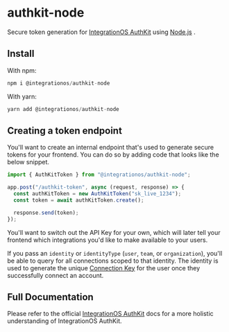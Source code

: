 # authkit-node

Secure token generation for [IntegrationOS AuthKit](https://docs.integrationos.com/docs/authkit) using [Node.js](https://nodejs.org/en) .

## Install

With npm:

```jsx
npm i @integrationos/authkit-node
```

With yarn:

```jsx
yarn add @integrationos/authkit-node
```

## Creating a token endpoint

You'll want to create an internal endpoint that's used to generate secure tokens for your frontend. You can do so by adding code that looks like the below snippet.

```jsx
import { AuthKitToken } from "@integrationos/authkit-node";

app.post("/authkit-token", async (request, response) => {
  const authKitToken = new AuthKitToken("sk_live_1234");
  const token = await authKitToken.create();

  response.send(token);
});
```

You'll want to switch out the API Key for your own, which will later tell your frontend which integrations you'd like to make available to your users.

If you pass an `identity` or `identityType` (`user`, `team`, or `organization`), you'll be able to query for all connections scoped to that identity. The identity is used to generate the unique [Connection Key](https://docs.integrationos.com/docs/setup) for the user once they successfully connect an account.

## Full Documentation

Please refer to the official [IntegrationOS AuthKit](https://docs.integrationos.com/docs/authkit) docs for a more holistic understanding of IntegrationOS AuthKit.
